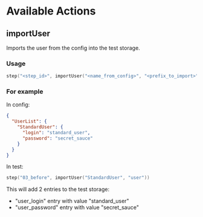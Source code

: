 # Available Actions

## importUser

Imports the user from the config into the test storage.

### Usage

```kotlin
step("<step_id>", importUser("<name_from_config>", "<prefix_to_import>"))
```

### For example

In config:

```json
{
  "UserList": {
    "StandardUser": {
      "login": "standard_user",
      "password": "secret_sauce"
    }
  }
}
```

In test:

```kotlin
step("03_before", importUser("StandardUser", "user"))
```

This will add 2 entries to the test storage:

- "user_login" entry with value "standard_user"
- "user_password" entry with value "secret_sauce"